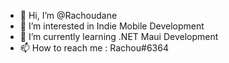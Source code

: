 - 👋 Hi, I’m @Rachoudane
- 👀 I’m interested in Indie Mobile Development
- 🌱 I’m currently learning .NET Maui Development
- 📫 How to reach me : Rachou#6364

<!---
Rachoudane/Rachoudane is a ✨ special ✨ repository because its `README.md` (this file) appears on your GitHub profile.
You can click the Preview link to take a look at your changes.
--->
